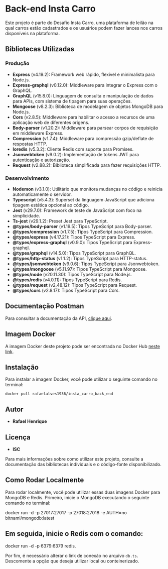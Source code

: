# Back-end Insta Carro

Este projeto é parte do Desafio Insta Carro, uma plataforma de leilão na qual carros estão cadastrados e os usuários podem fazer lances nos carros disponíveis na plataforma.

## Bibliotecas Utilizadas

### Produção

- **Express** (v4.19.2): Framework web rápido, flexível e minimalista para Node.js.
- **Express-graphql** (v0.12.0): Middleware para integrar o Express com o GraphQL.
- **GraphQL** (v15.8.0): Linguagem de consulta e manipulação de dados para APIs, com sistema de tipagem para suas operações.
- **Mongoose** (v8.2.3): Biblioteca de modelagem de objetos MongoDB para Node.js.
- **Cors** (v2.8.5): Middleware para habilitar o acesso a recursos de uma aplicação web de diferentes origens.
- **Body-parser** (v1.20.2): Middleware para parsear corpos de requisição em middleware Express.
- **Compression** (v1.7.4): Middleware para compressão gzip/deflate de respostas HTTP.
- **Ioredis** (v5.3.2): Cliente Redis com suporte para Promises.
- **Jsonwebtoken** (v9.0.2): Implementação de tokens JWT para autenticação e autorização.
- **Request** (v2.88.2): Biblioteca simplificada para fazer requisições HTTP.

### Desenvolvimento

- **Nodemon** (v3.1.0): Utilitário que monitora mudanças no código e reinicia automaticamente o servidor.
- **Typescript** (v5.4.3): Superset da linguagem JavaScript que adiciona tipagem estática opcional ao código.
- **Jest** (v29.7.0): Framework de teste de JavaScript com foco na simplicidade.
- **Ts-jest** (v29.1.2): Preset Jest para TypeScript.
- **@types/body-parser** (v1.19.5): Tipos TypeScript para Body-parser.
- **@types/compression** (v1.7.5): Tipos TypeScript para Compression.
- **@types/express** (v4.17.21): Tipos TypeScript para Express.
- **@types/express-graphql** (v0.9.0): Tipos TypeScript para Express-graphql.
- **@types/graphql** (v14.5.0): Tipos TypeScript para GraphQL.
- **@types/http-status** (v1.1.2): Tipos TypeScript para HTTP-status.
- **@types/jsonwebtoken** (v9.0.6): Tipos TypeScript para Jsonwebtoken.
- **@types/mongoose** (v5.11.97): Tipos TypeScript para Mongoose.
- **@types/node** (v20.11.30): Tipos TypeScript para Node.js.
- **@types/redis** (v4.0.11): Tipos TypeScript para Redis.
- **@types/request** (v2.48.12): Tipos TypeScript para Request.
- **@types/cors** (v2.8.17): Tipos TypeScript para Cors.

## Documentação Postman

Para consultar a documentação da API, [clique aqui](https://documenter.getpostman.com/view/12625792/2sA35HY1kb).

## Imagem Docker

A imagem Docker deste projeto pode ser encontrada no Docker Hub [neste link](https://hub.docker.com/r/rafaelalves1936/insta_carro_back_end).

## Instalação

Para instalar a imagem Docker, você pode utilizar o seguinte comando no terminal:

    docker pull rafaelalves1936/insta_carro_back_end



## Autor

- **Rafael Henrique**

## Licença

- **ISC**

Para mais informações sobre como utilizar este projeto, consulte a documentação das bibliotecas individuais e o código-fonte disponibilizado.

## Como Rodar Localmente

Para rodar localmente, você pode utilizar essas duas imagens Docker para MongoDB e Redis. Primeiro, inicie o MongoDB executando o seguinte comando no terminal:


docker run -d -p 27017:27017 -p 27018:27018 -e AUTH=no bitnami/mongodb:latest

## Em seguida, inicie o Redis com o comando:

docker run -d -p 6379:6379 redis.

Por fim, é necessário alterar o link de conexão no arquivo `db.ts`. Descomente a opção que deseja utilizar local ou conteinerizado.
